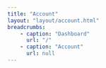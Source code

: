 ```yaml
---
title: "Account"
layout: "layout/account.html"
breadcrumbs:
    - caption: "Dashboard"
      url: "/"
    - caption: "Account"
      url: null
---
```

